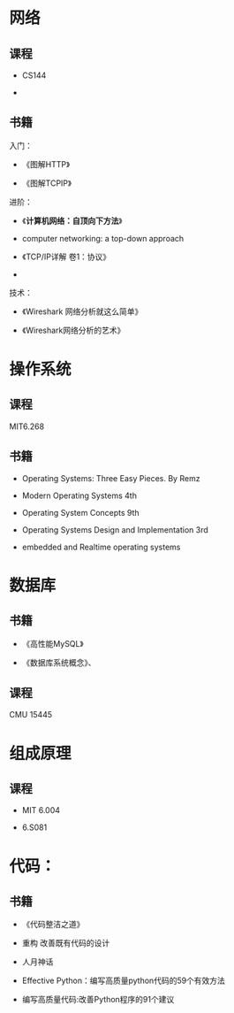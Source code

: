 # 网络

## 课程

- CS144

- 

## 书籍

入门：

- 《图解HTTP》

- 《图解TCPIP》

进阶：

- 《**计算机网络：自顶向下方法**》

- computer networking: a top-down approach

- 《TCP/IP详解 卷1：协议》

- 

技术：

- 《Wireshark 网络分析就这么简单》

- 《Wireshark网络分析的艺术》

# 操作系统

## 课程

MIT6.268

## 书籍

- Operating Systems: Three Easy Pieces. By Remz

- Modern Operating Systems 4th

- Operating System Concepts 9th

- Operating Systems Design and Implementation 3rd

- embedded and Realtime operating systems







# 数据库

## 书籍

- 《高性能MySQL》

- 《数据库系统概念》、

## 课程

  CMU 15445



# 组成原理

## 课程

- MIT 6.004

- 6.S081











# 代码：

## 书籍

- 《代码整洁之道》

- 重构 改善既有代码的设计

- 人月神话

- Effective Python：编写高质量python代码的59个有效方法

- 编写高质量代码:改善Python程序的91个建议
